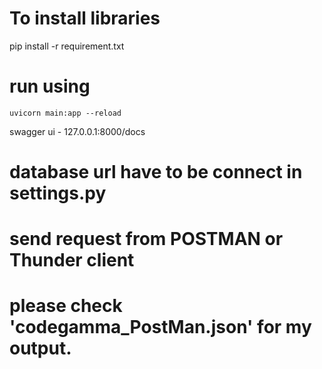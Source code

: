 # To install libraries
pip install -r requirement.txt

# run using 
    uvicorn main:app --reload

swagger ui - 127.0.0.1:8000/docs

# database url have to be connect in settings.py

# send request from POSTMAN or Thunder client

# please check 'codegamma_PostMan.json' for my output.


